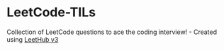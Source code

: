 # LeetCode-TILs
Collection of LeetCode questions to ace the coding interview! - Created using [LeetHub v3](https://github.com/raphaelheinz/LeetHub-3.0)
